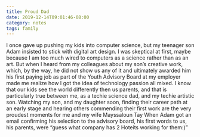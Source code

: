 ```yaml
---
title: Proud Dad
date: 2019-12-14T09:01:46-08:00
category: notes
tags: family 
---
```

I once gave up pushing my kids into computer science, but my teenager son Adam insisted to stick with digital art design. I was skeptical at first, maybe because I am too much wired to computers as a science rather than as an art. But when I heard from my colleagues about my son’s creative work, which, by the way, he did not show us any of it and ultimately awarded him his first paying job as part of the Youth Advisory Board at my employer made me realize how I got the idea of technology passion all mixed. I know that our kids see the world differently then us parents, and that is particularly true between me, as a techie science dad, and my techie artistic son. Watching my son, and my daughter soon, finding their career path at an early stage and hearing others commending their first work are the very proudest moments for me and my wife Mayssaloun Tay When Adam got an email confirming his selection to the advisory board, his first words to us, his parents, were “guess what company has 2 Hoteits working for them:)”